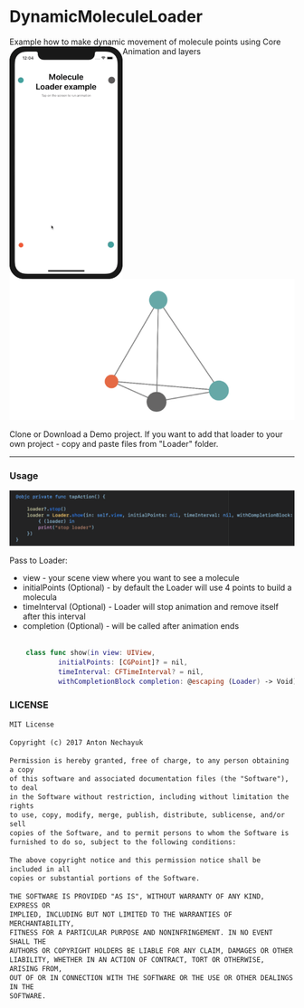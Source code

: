 # DynamicMoleculeLoader
Example how to make dynamic movement of molecule points using Core Animation and layers
<img align="left" width="200" src="/ReadmeSources/MoleculeLoader.gif" />
<img width="600" src="/ReadmeSources/3.png" />


Clone or Download a Demo project. If you want to add that loader to your own project - copy and paste files from "Loader" folder.



---

### Usage

<img width="800" src="/ReadmeSources/1.png" />

Pass to Loader:
* view - your scene view where you want to see a molecule
* initialPoints (Optional) - by default the Loader will use 4 points to build a molecula
* timeInterval (Optional) - Loader will stop animation and remove itself after this interval
* completion (Optional) - will be called after animation ends

``` swift

	class func show(in view: UIView,
			initialPoints: [CGPoint]? = nil, 
			timeInterval: CFTimeInterval? = nil,  
			withCompletionBlock completion: @escaping (Loader) -> Void)
```


  
### LICENSE
```
MIT License

Copyright (c) 2017 Anton Nechayuk

Permission is hereby granted, free of charge, to any person obtaining a copy
of this software and associated documentation files (the "Software"), to deal
in the Software without restriction, including without limitation the rights
to use, copy, modify, merge, publish, distribute, sublicense, and/or sell
copies of the Software, and to permit persons to whom the Software is
furnished to do so, subject to the following conditions:

The above copyright notice and this permission notice shall be included in all
copies or substantial portions of the Software.

THE SOFTWARE IS PROVIDED "AS IS", WITHOUT WARRANTY OF ANY KIND, EXPRESS OR
IMPLIED, INCLUDING BUT NOT LIMITED TO THE WARRANTIES OF MERCHANTABILITY,
FITNESS FOR A PARTICULAR PURPOSE AND NONINFRINGEMENT. IN NO EVENT SHALL THE
AUTHORS OR COPYRIGHT HOLDERS BE LIABLE FOR ANY CLAIM, DAMAGES OR OTHER
LIABILITY, WHETHER IN AN ACTION OF CONTRACT, TORT OR OTHERWISE, ARISING FROM,
OUT OF OR IN CONNECTION WITH THE SOFTWARE OR THE USE OR OTHER DEALINGS IN THE
SOFTWARE.
```

